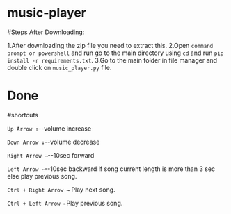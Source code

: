 # music-player

#Steps After Downloading:

1.After downloading the zip file you need to extract this.
2.Open `command prompt or powershell` and run go to the main directory using `cd` and run `pip install -r requirements.txt`.
3.Go to the main folder in file manager and double click on `music_player.py` file.

# Done


#shortcuts 

`Up Arrow ↑`--volume increase

`Down Arrow ↓`--volume decrease

`Right Arrow →`--10sec forward

`Left Arrow ←`--10sec backward if song current length is more than 3 sec else play previous song.

`Ctrl + Right Arrow →` Play next song.

`Ctrl + Left Arrow ←`Play previous song.
